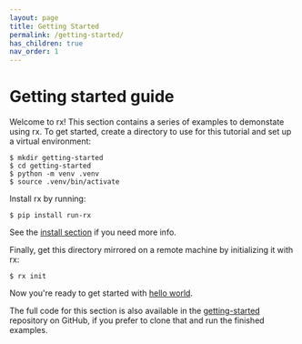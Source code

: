 ```yaml
---
layout: page
title: Getting Started
permalink: /getting-started/
has_children: true
nav_order: 1
---
```


# Getting started guide

Welcome to rx! This section contains a series of examples to demonstate using
rx. To get started, create a directory to use for this tutorial and set up
a virtual environment:

    $ mkdir getting-started
    $ cd getting-started
    $ python -m venv .venv
    $ source .venv/bin/activate

Install rx by running:

    $ pip install run-rx

See the [install section](/docs/install) if you need more info.

Finally, get this directory mirrored on a remote machine by initializing it
with rx:

    $ rx init

Now you're ready to get started with
[hello world](/getting-started/hello-world).

The full code for this section is also available in the
[getting-started](https://github.com/run-rx/getting-started) repository on
GitHub, if you prefer to clone that and run the finished examples.
